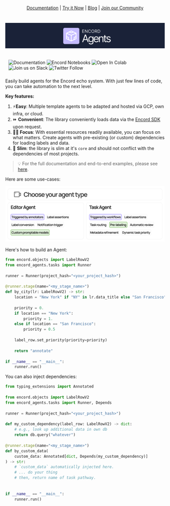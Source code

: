 <p align="center">
<a href="https://agents-docs.encord.com/" target="_blank">Documentation</a> |
<a href="https://colab.research.google.com/drive/1wvKAQ61JPebGnAT4nLXsfJRbx7dvtFdX?usp=sharing" target="_blank">Try it Now</a> |
<a href="https://encord.com/blog/" target="_blank">Blog</a> |
<a href="https://join.slack.com/t/encordactive/shared_invite/zt-1hc2vqur9-Fzj1EEAHoqu91sZ0CX0A7Q" target="_blank">Join our Community</a>
</p>

<h1 align="center">
  <a href="https://encord.com"><img src="docs/assets/landing-banner.png" alt="Encord logo"/></a>
</h1>

<div style="display: flex; justify-content: space-between;">
  <div style="flex: 1; padding: 10px;">
    <a href="https://agents-docs.encord.com/" target="_blank" style="text-decoration:none">
      <img alt="Documentation" src="https://img.shields.io/badge/docs-Online-blue">
    </a>
    <a href="https://github.com/encord-team/encord-notebooks" target="_blank" style="text-decoration:none">
      <img alt="Encord Notebooks" src="https://img.shields.io/badge/Encord_Notebooks-blue?logo=github&label=&labelColor=181717">
    </a>
    <a href="https://colab.research.google.com/drive/1wvKAQ61JPebGnAT4nLXsfJRbx7dvtFdX?usp=sharing" target="_blank" style="text-decoration:none">
      <img alt="Open In Colab" src="https://colab.research.google.com/assets/colab-badge.svg">
    </a>
    <a href="https://join.slack.com/t/encordactive/shared_invite/zt-1hc2vqur9-Fzj1EEAHoqu91sZ0CX0A7Q" target="_blank" style="text-decoration:none">
      <img alt="Join us on Slack" src="https://img.shields.io/badge/Join_Our_Community-4A154B?label=&logo=slack&logoColor=white">
    </a>
    <a href="https://twitter.com/encord_team" target="_blank" style="text-decoration:none">
      <img alt="Twitter Follow" src="https://img.shields.io/twitter/follow/encord_team?label=%40encord_team&amp;style=social">
    </a>
  </div>
</div>

Easily build agents for the Encord echo system.
With just few lines of code, you can take automation to the next level.

**Key features:**

1. ⚡**Easy**: Multiple template agents to be adapted and hosted via GCP, own infra, or cloud.
2. ⏩ **Convenient**: The library conveniently loads data via the [Encord SDK][encord_sdk] upon request.
3. 👨‍💻 **Focus**: With essential resources readily available, you can focus on what matters. Create agents with pre-existing (or custom) dependencies for loading labels and data.
4. 🤏 **Slim**: the library is slim at it's `core` and should not conflict with the dependencies of most projects.

> 💡 For the full documentation and end-to-end examples, please see [here][docs-url].

Here are some use-cases:

![Decision tree for which agent to use](docs/assets/decide-on-agent-type.png)

Here's how to build an Agent:

```python
from encord.objects import LabelRowV2
from encord_agents.tasks import Runner

runner = Runner(project_hash="<your_project_hash>")

@runner.stage(name="<my_stage_name>")
def by_city(lr: LabelRowV2) -> str:
    location = "New York" if "NY" in lr.data_title else "San Francisco"

    priority = 0.
    if location == "New York":
        priority = 1.
    else if location == "San Francisco":
        priority = 0.5

    label_row.set_priority(priority=priority)

    return "annotate"

if __name__ == "__main__":
    runner.run()
```

You can also inject dependencies:

```python
from typing_extensions import Annotated

from encord.objects import LabelRowV2
from encord_agents.tasks import Runner, Depends

runner = Runner(project_hash="<your_project_hash>")

def my_custom_dependency(label_row: LabelRowV2) -> dict:
    # e.g., look up additional data in own db
    return db.query("whatever")

@runner.stage(name="<my_stage_name>")
def by_custom_data(
    custom_data: Annotated[dict, Depends(my_custom_dependency)]
) -> str:
    # `custom_data` automatically injected here.
    # ... do your thing
    # then, return name of task pathway.


if __name__ == "__main__":
    runner.run()
```

[docs-url]: https://agents-docs.encord.com/
[encord_sdk]: https://pypi.org/project/encord/
[fastapi]: https://fastapi.tiangolo.com/
